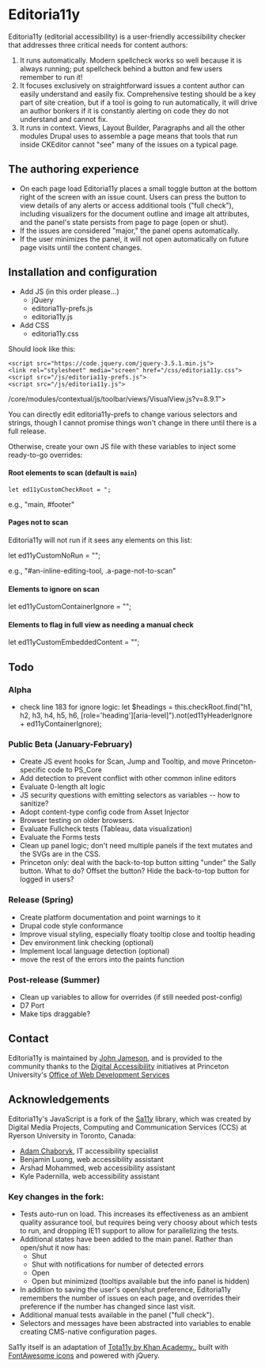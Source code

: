 # Editoria11y
Editoria11y (editorial accessibility) is a user-friendly accessibility checker that addresses three critical needs for content authors:

1. It runs automatically. Modern spellcheck works so well because it is always running; put spellcheck behind a button and few users remember to run it!
1. It focuses exclusively on straightforward issues a content author can easily understand and easily fix. Comprehensive testing should be a key part of site creation, but if a tool is going to run automatically, it will drive an author bonkers if it is constantly alerting on code they do not understand and cannot fix.
1. It runs in context. Views, Layout Builder, Paragraphs and all the other modules Drupal uses to assemble a page means that tools that run inside CKEditor cannot "see" many of the issues on a typical page.

## The authoring experience
* On each page load Editoria11y places a small toggle button at the bottom right of the screen with an issue count. Users can press the button to view details of any alerts or access additional tools ("full check"), including visualizers for the document outline and image alt attributes, and the panel's state persists from page to page (open or shut).
* If the issues are considered "major," the panel opens automatically.
* If the user minimizes the panel, it will not open automatically on future page visits until the content changes.

## Installation and configuration
* Add JS (in this order please...)
  * jQuery
  * editoria11y-prefs.js
  * editoria11y.js
* Add CSS
  * editoria11y.css

Should look like this:

```
<script src="https://code.jquery.com/jquery-3.5.1.min.js">
<link rel="stylesheet" media="screen" href="/css/editoria11y.css">
<script src="/js/editoria11y-prefs.js">
<script src="/js/editoria11y.js">
```

/core/modules/contextual/js/toolbar/views/VisualView.js?v=8.9.1"></script>

You can directly edit editoria11y-prefs to change various selectors and strings, though I cannot promise things won't change in there until there is a full release.

Otherwise, create your own JS file with these variables to inject some ready-to-go overrides:

#### Root elements to scan (default is `main`)
`let ed11yCustomCheckRoot = ";`

e.g., "main, #footer"

#### Pages not to scan
Editoria11y will not run if it sees any elements on this list:

let ed11yCustomNoRun = "";

e.g., "#an-inline-editing-tool, .a-page-not-to-scan"

#### Elements to ignore on scan
let ed11yCustomContainerIgnore = "";

#### Elements to flag in full view as needing a manual check
let ed11yCustomEmbeddedContent = "";

## Todo

### Alpha
- check line 183 for ignore logic: let $headings = this.checkRoot.find("h1, h2, h3, h4, h5, h6, [role='heading'][aria-level]").not(ed11yHeaderIgnore + ed11yContainerIgnore);

### Public Beta (January-February)
- Create JS event hooks for Scan, Jump and Tooltip, and move Princeton-specific code to PS_Core
- Add detection to prevent conflict with other common inline editors
- Evaluate 0-length alt logic
- JS security questions with emitting selectors as variables -- how to sanitize?
- Adopt content-type config code from Asset Injector
- Browser testing on older browsers.
- Evaluate Fullcheck tests (Tableau, data visualization)
- Evaluate the Forms tests
- Clean up panel logic; don't need multiple panels if the text mutates and the SVGs are in the CSS.
- Princeton only: deal with the back-to-top button sitting "under" the Sally button. What to do? Offset the button? Hide the back-to-top button for logged in users?

### Release (Spring)
- Create platform documentation and point warnings to it
- Drupal code style conformance
- Improve visual styling, especially floaty tooltip close and tooltip heading
- Dev environment link checking (optional)
- Implement local language detection (optional)
- move the rest of the errors into the paints function

### Post-release (Summer)
- Clean up variables to allow for overrides (if still needed post-config)
- D7 Port
- Make tips draggable?

## Contact
Editoria11y is maintained by [John Jameson](jjameson@princeton.edu), and is provided to the community thanks to the [Digital Accessibility](https://accessibility.princeton.edu/) initiatives at Princeton University's [Office of Web Development Services](https://wds.princeton.edu/)

## Acknowledgements
Editoria11y's JavaScript is a fork of the [Sa11y](https://ryersondmp.github.io/sa11y/) library, which was created by Digital Media Projects, Computing and Communication Services (CCS) at Ryerson University in Toronto, Canada:
- [Adam Chaboryk](https://github.com/adamchaboryk), IT accessibility specialist
- Benjamin Luong, web accessibility assistant
- Arshad Mohammed, web accessibility assistant
- Kyle Padernilla, web accessibility assistant

### Key changes in the fork: 
- Tests auto-run on load. This increases its effectiveness as an ambient quality assurance tool, but requires being very choosy about which tests to run, and dropping IE11 support to allow for parallelizing the tests.
- Additional states have been added to the main panel. Rather than open/shut it now has:
  - Shut
  - Shut with notifications for number of detected errors
  - Open
  - Open but minimized (tooltips available but the info panel is hidden) 
- In addition to saving the user's open/shut preference, Editoria11y remembers the number of issues on each page, and overrides their preference if the number has changed since last visit.
- Additional manual tests available in the panel ("full check").
- Selectors and messages have been abstracted into variables to enable creating CMS-native configuration pages.

Sa11y itself is an adaptation of [Tota11y by Khan Academy.](https://github.com/Khan/tota11y), built with [FontAwesome icons](https://github.com/FortAwesome/Font-Awesome) and powered with jQuery.

<link rel="stylesheet" media="screen" href="/css/editoria11y.css | relative_url">
<script src="/js/editoria11y-prefs.js | relative_url"></script>
<script src="/js/editoria11y.js | relative_url"></script>

